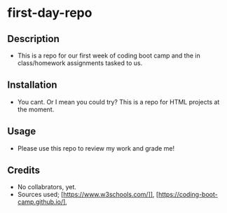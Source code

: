 # first-day-repo

## Description
- This is a repo for our first week of coding boot camp and the in class/homework assignments tasked to us.

## Installation
- You cant. Or I mean you could try? This is a repo for HTML projects at the moment.

## Usage
- Please use this repo to review my work and grade me!

## Credits 
- No collabrators, yet. 
- Sources used; [https://www.w3schools.com/]], 
    [https://coding-boot-camp.github.io/],

